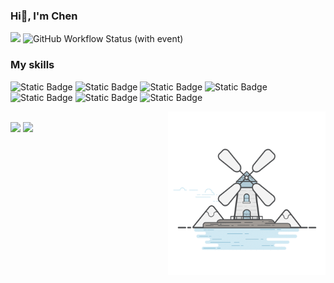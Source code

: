 ### Hi👋, I'm Chen

<a href="https://nothing-sy.github.io/newBlog/"><img src="https://img.shields.io/badge/My_blog-green?logo=ameba"/></a>
 ![GitHub Workflow Status (with event)](https://img.shields.io/github/actions/workflow/status/nothing-sy/newBlog/deploy.yml)


### My skills
![Static Badge](https://img.shields.io/badge/Javascript-green)
![Static Badge](https://img.shields.io/badge/Typescript-blue)
![Static Badge](https://img.shields.io/badge/Electron-orange)
![Static Badge](https://img.shields.io/badge/Vue-green)
![Static Badge](https://img.shields.io/badge/React-blue)
![Static Badge](https://img.shields.io/badge/HTML-red)
![Static Badge](https://img.shields.io/badge/CSS-purple)



<img align="right" width="50%"   src="./windmill.gif"/>
<br/>
<img width="50%"  src="https://github-readme-stats.vercel.app/api/top-langs/?username=nothing-sy&layout=compact&theme=vue"/>
<img width="50%"   src="https://github-readme-stats.vercel.app/api?username=nothing-sy&show_icons=true&theme=vue&rank_icon=github"/>








